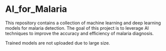 # AI_for_Malaria
This repository contains a collection of machine learning and deep learning models for malaria detection. The goal of this project is to leverage AI techniques to improve the accuracy and efficiency of malaria diagnosis.

Trained models are not uploaded due to large size.
